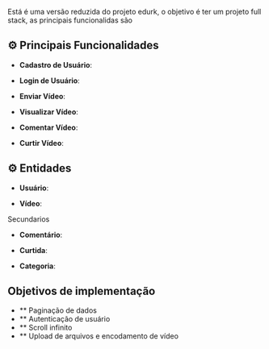 Está é uma versão reduzida do projeto edurk, o objetivo é ter um projeto full stack, as principais funcionalidas são


## ⚙️ Principais Funcionalidades

- **Cadastro de Usuário**:

- **Login de Usuário**:

- **Enviar Vídeo**:

- **Visualizar Vídeo**:

- **Comentar Vídeo**:

- **Curtir Vídeo**:

## ⚙ Entidades

- **Usuário**:

- **Vídeo**:

Secundarios

- **Comentário**:

- **Curtida**:

- **Categoria**:

## Objetivos de implementação

- ** Paginação de dados
- ** Autenticação de usuário
- ** Scroll infinito
- ** Upload de arquivos e encodamento de vídeo

## 

